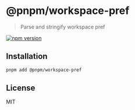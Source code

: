 # @pnpm/workspace-pref

> Parse and stringify workspace pref

[![npm version](https://img.shields.io/npm/v/@pnpm/workspace-pref.svg)](https://www.npmjs.com/package/@pnpm/workspace-pref)

## Installation

```sh
pnpm add @pnpm/workspace-pref
```

## License

MIT
